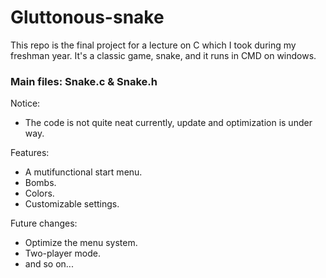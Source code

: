 # Gluttonous-snake

This repo is the final project for a lecture on C which I took during my freshman year.
It's a classic game, snake, and it runs in CMD on windows.

### Main files: Snake.c & Snake.h
Notice:
* The code is not quite neat currently, update and optimization is under way.
  
Features:
* A mutifunctional start menu.
* Bombs.
* Colors.
* Customizable settings.
  
Future changes:
* Optimize the menu system.
* Two-player mode.
* and so on...
